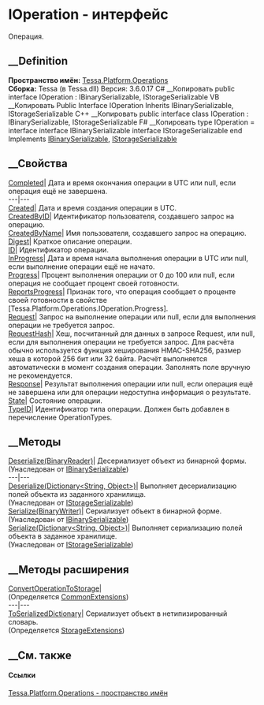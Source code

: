 # IOperation - интерфейс
Операция.
## __Definition
 **Пространство имён:**
[Tessa.Platform.Operations](N_Tessa_Platform_Operations.htm)  
 **Сборка:** Tessa (в Tessa.dll) Версия: 3.6.0.17
C# __Копировать
     public interface IOperation : IBinarySerializable, 
    	IStorageSerializable
VB __Копировать
     Public Interface IOperation
    	Inherits IBinarySerializable, IStorageSerializable
C++ __Копировать
     public interface class IOperation : IBinarySerializable, 
    	IStorageSerializable
F# __Копировать
     type IOperation = 
        interface
            interface IBinarySerializable
            interface IStorageSerializable
        end
Implements
    [IBinarySerializable](T_Tessa_Platform_IBinarySerializable.htm), [IStorageSerializable](T_Tessa_Platform_Storage_IStorageSerializable.htm)
##  __Свойства
[Completed](P_Tessa_Platform_Operations_IOperation_Completed.htm)|  Дата и
время окончания операции в UTC или null, если операция ещё не завершена.  
---|---  
[Created](P_Tessa_Platform_Operations_IOperation_Created.htm)| Дата и время
создания операции в UTC.  
[CreatedByID](P_Tessa_Platform_Operations_IOperation_CreatedByID.htm)|
Идентификатор пользователя, создавшего запрос на операцию.  
[CreatedByName](P_Tessa_Platform_Operations_IOperation_CreatedByName.htm)| Имя
пользователя, создавшего запрос на операцию.  
[Digest](P_Tessa_Platform_Operations_IOperation_Digest.htm)| Краткое описание
операции.  
[ID](P_Tessa_Platform_Operations_IOperation_ID.htm)| Идентификатор операции.  
[InProgress](P_Tessa_Platform_Operations_IOperation_InProgress.htm)|  Дата и
время начала выполнения операции в UTC или null, если выполнение операции ещё
не начато.  
[Progress](P_Tessa_Platform_Operations_IOperation_Progress.htm)|  Процент
выполнения операции от 0 до 100 или null, если операция не сообщает процент
своей готовности.  
[ReportsProgress](P_Tessa_Platform_Operations_IOperation_ReportsProgress.htm)|
Признак того, что операция сообщает о проценте своей готовности в свойстве
[Tessa.Platform.Operations.IOperation.Progress].  
[Request](P_Tessa_Platform_Operations_IOperation_Request.htm)|  Запрос на
выполнение операции или null, если для выполнения операции не требуется
запрос.  
[RequestHash](P_Tessa_Platform_Operations_IOperation_RequestHash.htm)|  Хеш,
посчитанный для данных в запросе Request, или null, если для выполнения
операции не требуется запрос. Для расчёта обычно используется функция
хеширования HMAC-SHA256, размер хеша в которой 256 бит или 32 байта. Расчёт
выполняется автоматически в момент создания операции. Заполнять поле вручную
не рекомендуется.  
[Response](P_Tessa_Platform_Operations_IOperation_Response.htm)|  Результат
выполнения операции или null, если операция ещё не завершена или для операции
недоступна информация о результате.  
[State](P_Tessa_Platform_Operations_IOperation_State.htm)| Состояние операции.  
[TypeID](P_Tessa_Platform_Operations_IOperation_TypeID.htm)|  Идентификатор
типа операции. Должен быть добавлен в перечисление OperationTypes.  
## __Методы
[Deserialize(BinaryReader)](M_Tessa_Platform_IBinarySerializable_Deserialize.htm)|
Десериализует объект из бинарной формы.  
(Унаследован от
[IBinarySerializable](T_Tessa_Platform_IBinarySerializable.htm))  
---|---  
[Deserialize(Dictionary<String,
Object>)](M_Tessa_Platform_Storage_IStorageSerializable_Deserialize.htm)|
Выполняет десериализацию полей объекта из заданного хранилища.  
(Унаследован от
[IStorageSerializable](T_Tessa_Platform_Storage_IStorageSerializable.htm))  
[Serialize(BinaryWriter)](M_Tessa_Platform_IBinarySerializable_Serialize.htm)|
Сериализует объект в бинарной форме.  
(Унаследован от
[IBinarySerializable](T_Tessa_Platform_IBinarySerializable.htm))  
[Serialize(Dictionary<String,
Object>)](M_Tessa_Platform_Storage_IStorageSerializable_Serialize.htm)|
Выполняет сериализацию полей объекта в заданное хранилище.  
(Унаследован от
[IStorageSerializable](T_Tessa_Platform_Storage_IStorageSerializable.htm))  
##  __Методы расширения
[ConvertOperationToStorage](M_Tessa_Web_Client_Helpers_CommonExtensions_ConvertOperationToStorage.htm)|  
(Определяется
[CommonExtensions](T_Tessa_Web_Client_Helpers_CommonExtensions.htm))  
---|---  
[ToSerializedDictionary](M_Tessa_Platform_Storage_StorageExtensions_ToSerializedDictionary.htm)|
Сериализует объект в нетипизированный словарь.  
(Определяется
[StorageExtensions](T_Tessa_Platform_Storage_StorageExtensions.htm))  
##  __См. также
#### Ссылки
[Tessa.Platform.Operations - пространство
имён](N_Tessa_Platform_Operations.htm)
